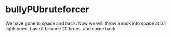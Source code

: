 # bullyPUbruteforcer
We have gone to space and back. Now we will throw a rock into space at 0.1 lightspeed, have it bounce 20 times, and come back.
